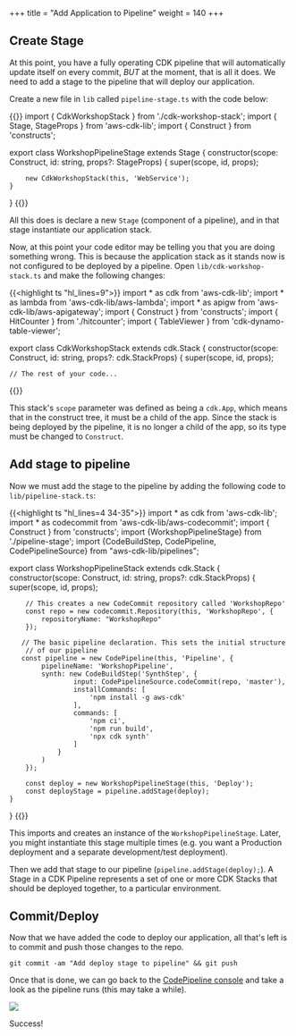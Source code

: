 +++
title = "Add Application to Pipeline"
weight = 140
+++

## Create Stage
At this point, you have a fully operating CDK pipeline that will automatically update itself on every commit, *BUT* at the moment, that is all it does. We need to add a stage to the pipeline that will deploy our application.

Create a new file in `lib` called `pipeline-stage.ts` with the code below:

{{<highlight ts>}}
import { CdkWorkshopStack } from './cdk-workshop-stack';
import { Stage, StageProps } from 'aws-cdk-lib';
import { Construct } from 'constructs';

export class WorkshopPipelineStage extends Stage {
    constructor(scope: Construct, id: string, props?: StageProps) {
        super(scope, id, props);

        new CdkWorkshopStack(this, 'WebService');
    }
}
{{</highlight>}}

All this does is declare a new `Stage` (component of a pipeline), and in that stage instantiate our application stack.

Now, at this point your code editor may be telling you that you are doing something wrong. This is because the application stack as it stands now is not configured to be deployed by a pipeline.
Open `lib/cdk-workshop-stack.ts` and make the following changes:

{{<highlight ts "hl_lines=9">}}
import * as cdk from 'aws-cdk-lib';
import * as lambda from 'aws-cdk-lib/aws-lambda';
import * as apigw from 'aws-cdk-lib/aws-apigateway';
import { Construct } from 'constructs';
import { HitCounter } from './hitcounter';
import { TableViewer } from 'cdk-dynamo-table-viewer';

export class CdkWorkshopStack extends cdk.Stack {
  constructor(scope: Construct, id: string, props?: cdk.StackProps) {
    super(scope, id, props);

    // The rest of your code...
{{</highlight>}}

This stack's `scope` parameter was defined as being a `cdk.App`, which means that in the construct tree, it must be a child of the app. Since the stack is being deployed by the pipeline, it is no longer a child of the app, so its type must be changed to `Construct`.

## Add stage to pipeline
Now we must add the stage to the pipeline by adding the following code to `lib/pipeline-stack.ts`:

{{<highlight ts "hl_lines=4 34-35">}}
import * as cdk from 'aws-cdk-lib';
import * as codecommit from 'aws-cdk-lib/aws-codecommit';
import { Construct } from 'constructs';
import {WorkshopPipelineStage} from './pipeline-stage';
import {CodeBuildStep, CodePipeline, CodePipelineSource} from "aws-cdk-lib/pipelines";

export class WorkshopPipelineStack extends cdk.Stack {
    constructor(scope: Construct, id: string, props?: cdk.StackProps) {
        super(scope, id, props);

        // This creates a new CodeCommit repository called 'WorkshopRepo'
        const repo = new codecommit.Repository(this, 'WorkshopRepo', {
            repositoryName: "WorkshopRepo"
        });

       // The basic pipeline declaration. This sets the initial structure
        // of our pipeline
       const pipeline = new CodePipeline(this, 'Pipeline', {
            pipelineName: 'WorkshopPipeline',
            synth: new CodeBuildStep('SynthStep', {
                    input: CodePipelineSource.codeCommit(repo, 'master'),
                    installCommands: [
                        'npm install -g aws-cdk'
                    ],
                    commands: [
                        'npm ci',
                        'npm run build',
                        'npx cdk synth'
                    ]
                }
            )
        });

        const deploy = new WorkshopPipelineStage(this, 'Deploy');
        const deployStage = pipeline.addStage(deploy);
    }
}
{{</highlight>}}

This imports and creates an instance of the `WorkshopPipelineStage`. Later, you might instantiate this stage multiple times (e.g. you want a Production deployment and a separate development/test deployment).

Then we add that stage to our pipeline (`pipeline.addStage(deploy);`). A Stage in a CDK Pipeline represents a set of one or more CDK Stacks that should be deployed together, to a particular environment.

## Commit/Deploy
Now that we have added the code to deploy our application, all that's left is to commit and push those changes to the repo.

```
git commit -am "Add deploy stage to pipeline" && git push
```

Once that is done, we can go back to the [CodePipeline console](https://console.aws.amazon.com/codesuite/codepipeline/pipelines) and take a look as the pipeline runs (this may take a while).

<!--
![](./pipeline-fail.png)

Uh oh! The pipeline synth failed. Lets take a look and see why.

![](./pipeline-fail-log.png)

It looks like the build step is failing to find our Lambda function.

## Fix Lambda Path
We are currently locating our Lambda code based on the directory that `cdk synth` is being executed in. Since CodeBuild uses a different folder structure than you might for development, it can't find the path to our Lambda code. We can fix that with a small change in `lib/cdk-workshop-stack.ts`:

{{<highlight ts "hl_lines=6 14">}}
import * as cdk from 'aws-cdk-lib';
import * as lambda from 'aws-cdk-lib/aws-lambda';
import * as apigw from 'aws-cdk-lib/aws-apigateway';
import { Construct } from 'constructs';
import { HitCounter } from './hitcounter';
import { TableViewer } from 'cdk-dynamo-table-viewer';
import * as path from 'path';

export class CdkWorkshopStack extends cdk.Stack {
  constructor(scope: Construct, id: string, props?: cdk.StackProps) {
    super(scope, id, props);

    const hello = new lambda.Function(this, 'HelloHandler', {
      runtime: lambda.Runtime.NODEJS_14_X,
      code: lambda.Code.fromAsset(path.resolve(__dirname, '../lambda')),
      handler: 'hello.handler',

    });
{{</highlight>}}

Here we are explicitly navigating up a level from the current directory to find the Lambda code.

If we commit the change (`git commit -am "fix lambda path" && git push`) and take a look at our pipeline again, we can see that our pipeline now builds without error!

-->

![](./pipeline-succeed.png)

Success!
